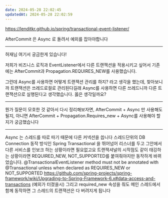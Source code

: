 ```yaml
---
date: 2024-05-28 22:02:45
updatedAt: 2024-05-28 22:02:59
---
```

https://lenditkr.github.io/spring/transactional-event-listener/

AfterCommit 은 Async 로 돌려서 예외를 잡아야합니다

---

허재님 여기서 궁금한게 있습니다!

저희가 비즈니스 로직과 EventListener에서 다른 트랜잭션을 적용시키고 싶어서
기존에는 AfterCommit과 Propagation.REQUIRES_NEW를 사용했습니다.

그런데 Async를 사용하면 어떻게 트랜잭션 관리를 하지? 라고 생각을 했는데, 찾아보니까 트랜잭션은 쓰레드로컬로 관리된다길래 Async를 사용하면 다른 쓰레드니까 다른 트랜잭션으로 실행된다고 생각했습니다. 옳은 생각일까요?

---

뭔가 질문이 모호한 것 같아서 다시 정리해보자면, AfterCommit + Async 만 사용해도 될지, 아니면 AfterCommit + Propagation.Requires_new + Async를 사용해야 할지가 궁금했습니다

---

Async 는 스레드를 따로 따기 때문에 다른 커넥션을 씁니다
스레드단위의 DB Connection 동작 방식인 Spring Transactional 을 뛰어넘어
리스너를 두고 그안에서 다른 서비스를 인보크 하는 상황이라면 필요없고요
트랜잭셔널의 시작점도 같이 태깅하는 상황이라면
REQUIRED_NEW, NOT_SUPPORTED를 붙여줘야지만 동작하게 바뀌었습니다.
@TransactionalEventListener method must not be annotated with @Transactional unless when declared as REQUIRES_NEW or NOT_SUPPORTED
https://github.com/spring-projects/spring-framework/wiki/Upgrading-to-Spring-Framework-6.x#data-access-and-transactions
(예외가 터졌을시) 그리고 required_new 속성을 줘도 메인 스레드에서 함께 동작하면 그 스레드의 트랜잭션은 다 버려지게 됩니다

